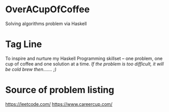 # OverACupOfCoffee
Solving algorithms problem via Haskell

# Tag Line
To inspire and nurture my Haskell Programming skillset – one problem, one cup of coffee and one solution at a time.
*If the problem is too difficult, it will be cold brew then....... ;)*

# Source of problem listing
https://leetcode.com/
https://www.careercup.com/
